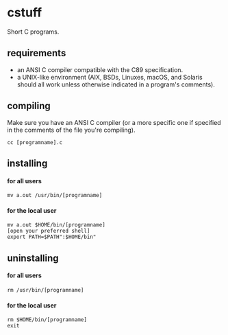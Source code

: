 # cstuff

Short C programs.

## requirements

- an ANSI C compiler compatible with the C89 specification.
- a UNIX-like environment (AIX, BSDs, Linuxes, macOS, and Solaris should all work unless otherwise indicated in a program's comments).

## compiling

Make sure you have an ANSI C compiler (or a more specific one if specified in the comments of the file you're compiling).

`cc [programname].c`

## installing

#### for all users

`mv a.out /usr/bin/[programname]`

#### for the local user

```
mv a.out $HOME/bin/[programname]
[open your preferred shell]
export PATH=$PATH":$HOME/bin"
```

## uninstalling

#### for all users

`rm /usr/bin/[programname]`

#### for the local user

```
rm $HOME/bin/[programname]
exit
```
